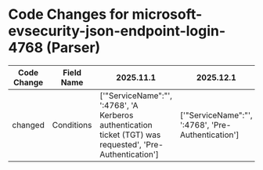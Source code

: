 # Code Changes for microsoft-evsecurity-json-endpoint-login-4768 (Parser)

| Code Change | Field Name | 2025.11.1 | 2025.12.1 |
|-------------|------------|-----------|------------|
| changed | Conditions | ['"ServiceName":"', ':4768', 'A Kerberos authentication ticket (TGT) was requested', 'Pre-Authentication'] | ['"ServiceName":"', ':4768', 'Pre-Authentication'] |